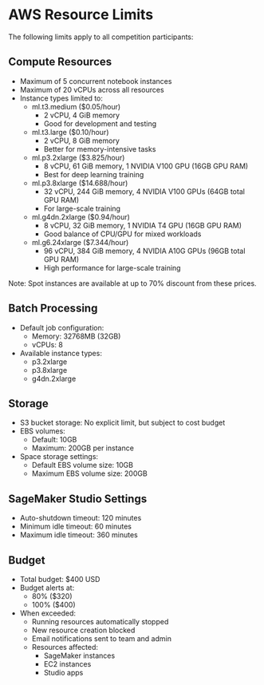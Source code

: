 # AWS Resource Limits

The following limits apply to all competition participants:

## Compute Resources
- Maximum of 5 concurrent notebook instances
- Maximum of 20 vCPUs across all resources
- Instance types limited to:
  - ml.t3.medium ($0.05/hour)
    - 2 vCPU, 4 GiB memory
    - Good for development and testing
  - ml.t3.large ($0.10/hour)
    - 2 vCPU, 8 GiB memory
    - Better for memory-intensive tasks
  - ml.p3.2xlarge ($3.825/hour)
    - 8 vCPU, 61 GiB memory, 1 NVIDIA V100 GPU (16GB GPU RAM)
    - Best for deep learning training
  - ml.p3.8xlarge ($14.688/hour)
    - 32 vCPU, 244 GiB memory, 4 NVIDIA V100 GPUs (64GB total GPU RAM)
    - For large-scale training
  - ml.g4dn.2xlarge ($0.94/hour)
    - 8 vCPU, 32 GiB memory, 1 NVIDIA T4 GPU (16GB GPU RAM)
    - Good balance of CPU/GPU for mixed workloads
  - ml.g6.24xlarge ($7.344/hour)
    - 96 vCPU, 384 GiB memory, 4 NVIDIA A10G GPUs (96GB total GPU RAM)
    - High performance for large-scale training

Note: Spot instances are available at up to 70% discount from these prices.

## Batch Processing
- Default job configuration:
  - Memory: 32768MB (32GB)
  - vCPUs: 8
- Available instance types:
  - p3.2xlarge
  - p3.8xlarge
  - g4dn.2xlarge

## Storage
- S3 bucket storage: No explicit limit, but subject to cost budget
- EBS volumes: 
  - Default: 10GB
  - Maximum: 200GB per instance
- Space storage settings:
  - Default EBS volume size: 10GB
  - Maximum EBS volume size: 200GB

## SageMaker Studio Settings
- Auto-shutdown timeout: 120 minutes
- Minimum idle timeout: 60 minutes
- Maximum idle timeout: 360 minutes

## Budget
- Total budget: $400 USD
- Budget alerts at:
  - 80% ($320)
  - 100% ($400)
- When exceeded:
  - Running resources automatically stopped
  - New resource creation blocked
  - Email notifications sent to team and admin
  - Resources affected:
    - SageMaker instances
    - EC2 instances
    - Studio apps
